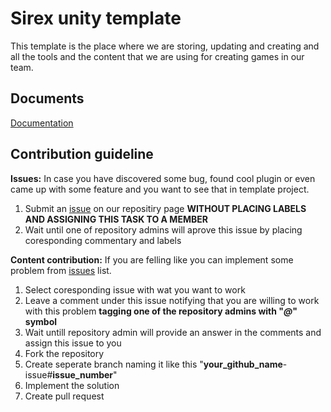 # Sirex unity template
This template is the place where we are storing, updating and creating and all 
the tools and the content that we are using for creating games in our team.

## Documents
[Documentation](https://markdownlivepreview.com/)

## Contribution guideline
**Issues:**
In case you have discovered some bug, found cool plugin or even came up with some
feature and you want to see that in template project.

1. Submit an [issue](https://github.com/Sirex-production/sirex-template/issues) on our repositiry page **WITHOUT PLACING LABELS AND ASSIGNING THIS TASK TO A MEMBER**
2. Wait until one of repository admins will aprove this issue by placing coresponding commentary and labels

**Content contribution:**
If you are felling like you can implement some problem from [issues](https://github.com/Sirex-production/sirex-template/issues) list.
1. Select coresponding issue with wat you want to work
2. Leave a comment under this issue notifying that you are willing to work with  this problem **tagging one of the repository admins with "_@_" symbol**
3. Wait untill repository admin will provide an answer in the comments and assign this issue to you
4. Fork the repository
5. Create seperate branch naming it like this "**your_github_name**-issue#**issue_number**"
6. Implement the solution
7. Create pull request
